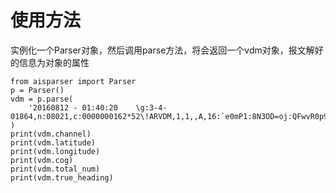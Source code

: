 # 使用方法
实例化一个Parser对象，然后调用parse方法，将会返回一个vdm对象，报文解好的信息为对象的属性
```
from aisparser import Parser
p = Parser()
vdm = p.parse(
    '20160812 - 01:40:20	\g:3-4-01864,n:08021,c:0000000162*52\!ARVDM,1,1,,A,16:`e0mP1:8N3OD=oj:QFwvR0p9J,0*38'
)
print(vdm.channel)
print(vdm.latitude)
print(vdm.longitude)
print(vdm.cog)
print(vdm.total_num)
print(vdm.true_heading)